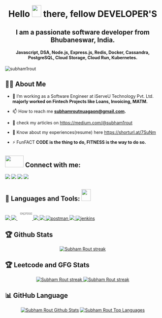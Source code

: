 <!---
subham1rout/subham1rout is a ✨ special ✨ repository because its `README.md` (this file) appears on your GitHub profile.
You can click the Preview link to take a look at your changes.
--->
<h1 align="center">Hello <img src="https://raw.githubusercontent.com/MartinHeinz/MartinHeinz/master/wave.gif" width="30px" height="38"> there, fellow DEVELOPER'S</h1>
<h2 align="center"> I am a passionate software developer from Bhubaneswar, India. </h2>
<h4 align="center"> Javascript, DSA, Node.js, Express.js, Redis, Docker, Cassandra, PostgreSQL, Cloud Storage, Cloud Run, Kubernetes. </h4>

<p align="left"> <img src="https://komarev.com/ghpvc/?username=subham1rout&label=Profile%20views&color=0e75b6&style=flat" alt="subham1rout" /> </p>
<!---
<p align="left"> <a href="https://github.com/ryo-ma/github-profile-trophy"><img src="https://github-profile-trophy.vercel.app/?username=subham1rout" alt="subham1rout" /></a> </p>

<p align="left"> <a href="https://twitter.com/subham1rout" target="blank"><img src="https://img.shields.io/twitter/follow/subham1rout?logo=twitter&style=for-the-badge" alt="subham1rout" /></a> </p> --->

## 🙋‍♂️ About Me

- 🔭 I’m working as a Software Engineer at iServeU Technology Pvt. Ltd. **majorly worked on Fintech Projects like Loans, Invoicing, MATM.**

<!--- 🌱 I’m currently learning **Advanced JS, Node.js, Express.js, and DSA topics.** -->

<!--- 👯 I’m looking to collaborate on **Javascript and NodeJS.** 

- 💬 Ask me about **Backend Development and DSA.** -->

- 📫 How to reach me **subhamroutnuagaon@gmail.com.**

- 👯 check my articles on https://medium.com/@subham1rout

- 📄 Know about my experiences(resume) here https://shorturl.at/7SuNm

- ⚡ FunFACT **CODE is the thing to do, FITNESS is the way to do so.**

## <img src='https://raw.githubusercontent.com/ShahriarShafin/ShahriarShafin/main/Assets/handshake.gif' width="60px" height="38"> Connect with me: 
<p align="left">

<a href = "https://www.linkedin.com/in/subhamrout/"><img src="https://img.icons8.com/fluent/48/000000/linkedin.png"/></a> 
<a href = "https://twitter.com/subham1rout"><img src="https://img.icons8.com/fluent/48/000000/twitter.png"/></a> 
<a href = "https://www.instagram.com/subham1rout"><img src="https://img.icons8.com/fluent/48/000000/instagram-new.png"/></a> 
<a href = "https://www.medium.com/@subham1rout"><img src="https://img.icons8.com/fluent/48/000000/medium-logo.png"/></a> 

</p>

## 🚀 Languages and Tools: <img src = "https://media2.giphy.com/media/QssGEmpkyEOhBCb7e1/giphy.gif?cid=ecf05e47a0n3gi1bfqntqmob8g9aid1oyj2wr3ds3mg700bl&rid=giphy.gif" width = 30px height="38">
<p align="left"> 
<!--<a href="https://reactjs.org/" target="_blank"> <img src="https://img.icons8.com/color/48/000000/react-native.png"/> </a> -->
    <a href="https://developer.mozilla.org/en-US/docs/Web/JavaScript" target="_blank"> <img src="https://img.icons8.com/color/48/000000/javascript.png"/> </a> 
    <a style="padding-right:8px;" href="https://nodejs.org" target="_blank"> <img src="https://img.icons8.com/color/48/000000/nodejs.png"/> </a> 
    <a href="https://expressjs.com" target="_blank"> <img src="https://raw.githubusercontent.com/devicons/devicon/master/icons/express/express-original-wordmark.svg" alt="express" width="40" height="40"/> </a>
  <a href="https://redis.com/" target="_blank"> <img src="https://img.icons8.com/color/48/000000/redis.png"/> </a>
  <a href="https://docker.com/" target="_blank"> <img src="https://img.icons8.com/color/48/000000/docker.png"/> </a>
<!--     <a href="https://firebase.google.com/" target="_blank"> <img src="https://img.icons8.com/color/48/000000/firebase.png"/> </a>  -->
    <a href="https://postman.com" target="_blank"> <img src="https://www.vectorlogo.zone/logos/getpostman/getpostman-icon.svg" alt="postman" width="45" height="45"/> </a>   
    <a href="https://git-scm.com/" target="_blank"> <img src="https://img.icons8.com/color/48/000000/git.png"/> </a> 
    <a href="https://www.jenkins.io" target="_blank"> <img src="https://www.vectorlogo.zone/logos/jenkins/jenkins-icon.svg" alt="jenkins" width="48" height="48"/> </a> 
<!--     <a href="https://redux.js.org" target="_blank"> <img src="https://img.icons8.com/color/48/000000/redux.png"/> </a> -->

</p>

## 🏆 Github Stats

<p align="center">
    <a href="https://github.com/subham1rout/github-readme-streak-stats">
        <img title="🔥 Get streak stats for your profile at git.io/streak-stats" alt="Subham Rout streak" src="https://github-readme-streak-stats.herokuapp.com/?user=subham1rout&hide_border=true&stroke=0000"/>
    </a>
</p>

## 🏆 Leetcode and GFG Stats
<p align="center">
    <a href="https://leetcode-badge-sage.vercel.app/badge/subham1rout?theme=neutral" >
        <img title="🔥 Get streak stats for your profile at git.io/streak-stats" alt="Subham Rout streak" src="https://leetcode-badge-sage.vercel.app/badge/subham1rout?theme=neutral"/>
    </a>
    <a href="https://geeks-for-geeks-stats-api.vercel.app/?userName=subham_rout">
        <img title="🔥 Get streak stats for your profile at git.io/streak-stats" alt="Subham Rout streak" src="https://geeks-for-geeks-stats-api.vercel.app/?userName=subham_rout"/>
    </a>

</p>

## 📊 GitHub Language
<p align="center">
    <a href="https://github.com/subham1rout/github-readme-stats"><img alt="Subham Rout Github Stats" src="https://github-readme-stats.vercel.app/api?username=subham1rout&show_icons=true&count_private=true&hide_border=true" /></a>
     <a href="https://github.com/subham1rout/github-readme-stats"><img alt="Subham Rout Top Languages" src="https://github-readme-stats.vercel.app/api/top-langs/?username=subham1rout&langs_count=8&count_private=true&layout=compact&hide_border=true" /></a>
  <br/>
</p>

<!--- [![Top Langs](https://github-readme-stats.vercel.app/api/top-langs/?username=subham1rout)](https://github.com/anuraghazra/github-readme-stats) (https://leetcode-badge-sage.vercel.app/badge/subham1rout?theme=neutral)-->
